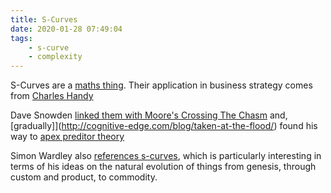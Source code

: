 ```yaml
---
title: S-Curves
date: 2020-01-28 07:49:04
tags:
	- s-curve
	- complexity
---
```


S-Curves are a [maths thing](https://en.wikipedia.org/wiki/Logistic_function). Their application in business strategy comes from [Charles Handy](https://www.goodreads.com/book/show/894950.The_Empty_Raincoat)

Dave Snowden [linked them with Moore's Crossing The Chasm](http://cognitive-edge.com/blog/cycles-chasms-and-the-hype-curve/) and, [gradually]](http://cognitive-edge.com/blog/taken-at-the-flood/) found his way to [apex preditor theory](https://cognitive-edge.com/blog/it-never-troubles-the-wolf-how-many-the-sheep-may-be/)

Simon Wardley also [references s-curves](https://youtu.be/cel1vT0q1T8?t=2426), which is particularly interesting in terms of his ideas on the natural evolution of things from genesis, through custom and product, to commodity.
